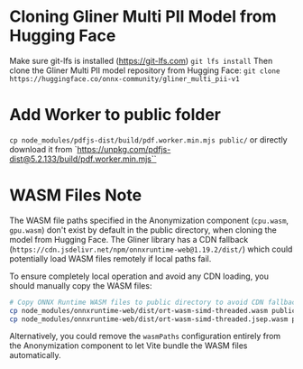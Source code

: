 # Cloning Gliner Multi PII Model from Hugging Face
Make sure git-lfs is installed (https://git-lfs.com)
`git lfs install`
Then clone the Gliner Multi PII model repository from Hugging Face:
`git clone https://huggingface.co/onnx-community/gliner_multi_pii-v1`

# Add Worker to public folder
`cp node_modules/pdfjs-dist/build/pdf.worker.min.mjs public/`
or directly download it from `https://unpkg.com/pdfjs-dist@5.2.133/build/pdf.worker.min.mjs``

# WASM Files Note
The WASM file paths specified in the Anonymization component (`cpu.wasm`, `gpu.wasm`) don't exist by default in the public directory, when cloning the model from Hugging Face. The Gliner library has a CDN fallback (`https://cdn.jsdelivr.net/npm/onnxruntime-web@1.19.2/dist/`) which could potentially load WASM files remotely if local paths fail.

To ensure completely local operation and avoid any CDN loading, you should manually copy the WASM files:

```bash
# Copy ONNX Runtime WASM files to public directory to avoid CDN fallback
cp node_modules/onnxruntime-web/dist/ort-wasm-simd-threaded.wasm public/models/gliner_multi_pii-v1/onnx/cpu.wasm
cp node_modules/onnxruntime-web/dist/ort-wasm-simd-threaded.jsep.wasm public/models/gliner_multi_pii-v1/onnx/gpu.wasm
```

Alternatively, you could remove the `wasmPaths` configuration entirely from the Anonymization component to let Vite bundle the WASM files automatically.
    